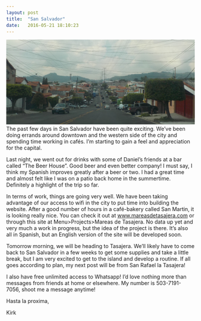```yaml
---
layout: post
title:  "San Salvador"
date:   2016-05-21 18:10:23
---
```


<span class="image featured"><img src="/images/San-Salvador.jpg" alt=""></span>
The past few days in San Salvador have been quite exciting. We’ve been doing errands around downtown and the western side of the city and spending time working in cafés. I’m starting to gain a feel and appreciation for the capital.

Last night, we went out for drinks with some of Daniel’s friends at a bar called “The Beer House”. Good beer and even better company! I must say, I think my Spanish improves greatly after a beer or two. I had a great time and almost felt like I was on a patio back home in the summertime. Definitely a highlight of the trip so far.

In terms of work, things are going very well. We have been taking advantage of our access to wifi in the city to put time into building the website. After a good number of hours in a café-bakery called San Martin, it is looking really nice. You can check it out at www.mareasdetasajera.com or through this site at Menu>Projects>Mareas de Tasajera. No data up yet and very much a work in progress, but the idea of the project is there. It’s also all in Spanish, but an English version of the site will be developed soon.

Tomorrow morning, we will be heading to Tasajera. We’ll likely have to come back to San Salvador in a few weeks to get some supplies and take a little break, but I am very excited to get to the island and develop a routine. If all goes according to plan, my next post will be from San Rafael la Tasajera!

I also have free unlimited access to Whatsapp! I’d love nothing more than messages from friends at home or elsewhere. My number is 503-7191-7056, shoot me a message anytime!

Hasta la proxima,

Kirk
